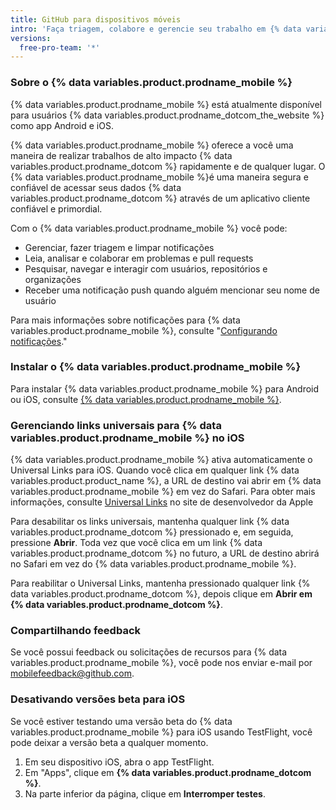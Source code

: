 ```yaml
---
title: GitHub para dispositivos móveis
intro: 'Faça triagem, colabore e gerencie seu trabalho em {% data variables.product.company_short %} do seu dispositivo móvel.'
versions:
  free-pro-team: '*'
---
```


### Sobre o {% data variables.product.prodname_mobile %}

{% data variables.product.prodname_mobile %} está atualmente disponível para usuários {% data variables.product.prodname_dotcom_the_website %} como app Android e iOS.

{% data variables.product.prodname_mobile %} oferece a você uma maneira de realizar trabalhos de alto impacto {% data variables.product.prodname_dotcom %} rapidamente e de qualquer lugar. O {% data variables.product.prodname_mobile %}é uma maneira segura e confiável de acessar seus dados {% data variables.product.prodname_dotcom %} através de um aplicativo cliente confiável e primordial.

Com o {% data variables.product.prodname_mobile %} você pode:
- Gerenciar, fazer triagem e limpar notificações
- Leia, analisar e colaborar em problemas e pull requests
- Pesquisar, navegar e interagir com usuários, repositórios e organizações
- Receber uma notificação push quando alguém mencionar seu nome de usuário

Para mais informações sobre notificações para {% data variables.product.prodname_mobile %}, consulte "[Configurando notificações](/github/managing-subscriptions-and-notifications-on-github/configuring-notifications#enabling-push-notifications-with-github-for-mobile)."

### Instalar o {% data variables.product.prodname_mobile %}

Para instalar {% data variables.product.prodname_mobile %} para Android ou iOS, consulte [{% data variables.product.prodname_mobile %}](https://github.com/mobile).

### Gerenciando links universais para {% data variables.product.prodname_mobile %} no iOS

{% data variables.product.prodname_mobile %} ativa automaticamente o Universal Links para iOS. Quando você clica em qualquer link {% data variables.product.product_name %}, a URL de destino vai abrir em {% data variables.product.prodname_mobile %} em vez do Safari. Para obter mais informações, consulte [Universal Links](https://developer.apple.com/ios/universal-links/)  no site de desenvolvedor da Apple

Para desabilitar os links universais, mantenha qualquer link {% data variables.product.prodname_dotcom %} pressionado e, em seguida, pressione **Abrir**. Toda vez que você clica em um link {% data variables.product.prodname_dotcom %} no futuro, a URL de destino abrirá no Safari em vez do {% data variables.product.prodname_mobile %}.

Para reabilitar o Universal Links, mantenha pressionado qualquer link {% data variables.product.prodname_dotcom %}, depois clique em **Abrir em {% data variables.product.prodname_dotcom %}**.

### Compartilhando feedback

Se você possui feedback ou solicitações de recursos para {% data variables.product.prodname_mobile %}, você pode nos enviar e-mail por <a href="mailto:mobilefeedback@github.com">mobilefeedback@github.com</a>.


### Desativando versões beta para iOS

Se você estiver testando uma versão beta do {% data variables.product.prodname_mobile %} para iOS usando TestFlight, você pode deixar a versão beta a qualquer momento.

1. Em seu dispositivo iOS, abra o app TestFlight.
2. Em "Apps", clique em **{% data variables.product.prodname_dotcom %}**.
3. Na parte inferior da página, clique em **Interromper testes**.
